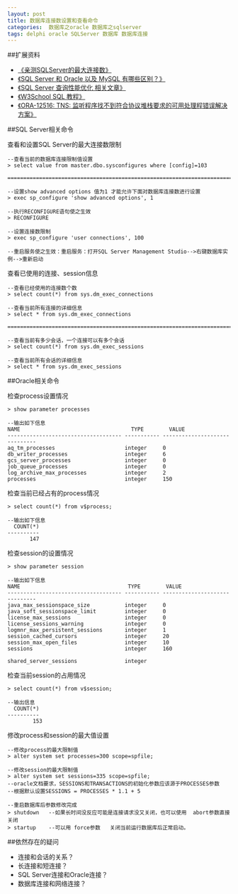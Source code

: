 ```yaml
---
layout: post
title: 数据库连接数设置和查看命令
categories:  数据库之oracle 数据库之sqlserver
tags: delphi oracle SQLServer 数据库 数据库连接  
---
```



##扩展资料

* [《亲测SQLServer的最大连接数》](http://www.cnblogs.com/wlb/archive/2012/04/08/2437617.html)
* [《SQL Server 和 Oracle 以及 MySQL 有哪些区别？》](https://www.zhihu.com/question/19866767)
* [《SQL Server 查询性能优化 相关文章》](http://www.cnblogs.com/xcsn/p/4929724.html)
* [《W3School SQL 教程》](http://www.w3school.com.cn/sql/index.asp)
* [《ORA-12516: TNS: 监听程序找不到符合协议堆栈要求的可用处理程错误解决方案》](http://www.cnblogs.com/dba_xiaoqi/archive/2010/11/01/1866472.html)

##SQL Server相关命令

查看和设置SQL Server的最大连接数限制

```
--查看当前的数据库连接限制值设置
> select value from master.dbo.sysconfigures where [config]=103

============================================================================================================

--设置show advanced options 值为1 才能允许下面对数据库连接数进行设置
> exec sp_configure 'show advanced options', 1

--执行RECONFIGURE语句使之生效
> RECONFIGURE

--设置连接数限制
> exec sp_configure 'user connections', 100

--重启服务使之生效：重启服务：打开SQL Server Management Studio-->右键数据库实例-->重新启动
```

查看已使用的连接、session信息

```
--查看已经使用的连接数个数
> select count(*) from sys.dm_exec_connections

--查看当前所有连接的详细信息
> select * from sys.dm_exec_connections

============================================================================================================

--查看当前有多少会话，一个连接可以有多个会话
> select count(*) from sys.dm_exec_sessions

--查看当前所有会话的详细信息
> select * from sys.dm_exec_sessions
```

##Oracle相关命令

检查process设置情况

```
> show parameter processes

--输出如下信息
NAME                                   TYPE        VALUE
------------------------------------ ----------- ------------------------------
aq_tm_processes                      integer     0
db_writer_processes                  integer     6
gcs_server_processes                 integer     0
job_queue_processes                  integer     0
log_archive_max_processes            integer     2
processes                            integer     150
```

检查当前已经占有的process情况

```
> select count(*) from v$process;

--输出如下信息
  COUNT(*)
----------
       147
```

检查session的设置情况

```
> show parameter session

--输出如下信息
NAME                                  TYPE        VALUE
------------------------------------ ----------- ------------------------------
java_max_sessionspace_size           integer     0
java_soft_sessionspace_limit         integer     0
license_max_sessions                 integer     0
license_sessions_warning             integer     0
logmnr_max_persistent_sessions       integer     1
session_cached_cursors               integer     20
session_max_open_files               integer     10
sessions                             integer     160

shared_server_sessions               integer
```

检查当前session的占用情况

```
> select count(*) from v$session;

--输出信息
  COUNT(*)
----------
        153
```

修改process和session的最大值设置

```
--修改process的最大限制值
> alter system set processes=300 scope=spfile;

--修改session的最大限制值
> alter system set sessions=335 scope=spfile;
--oracle文档要求，SESSIONS和TRANSACTIONS的初始化参数应该源于PROCESSES参数
--根据默认设置SESSIONS = PROCESSES * 1.1 + 5

--重启数据库后参数修改完成
> shutdown   --如果长时间没反应可能是连接请求没又关闭，也可以使用  abort参数直接关闭
> startup    --可以用 force参数   关闭当前运行数据库后正常启动。
```

##依然存在的疑问

* 连接和会话的关系？
* 长连接和短连接？
* SQL Server连接和Oracle连接？
* 数据库连接和网络连接？
